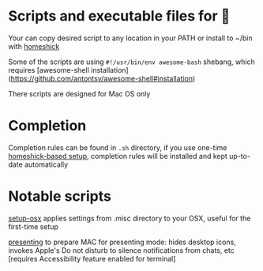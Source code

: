# Scripts and executable files for 

Your can copy desired script to any location in your PATH
or install to ~/bin with [homeshick](https://github.com/antontsv/homeshick)

Some of the scripts are using `#!/usr/bin/env awesome-bash` shebang,
which requires [awesome-shell installation] (https://github.com/antontsv/awesome-shell#installation)

There scripts are designed for Mac OS only

# Completion

Completion rules can be found in `.sh` directory,
if you use one-time [homeshick-based setup](https://git.io/all.files),
completion rules will be installed and kept up-to-date automatically

# Notable scripts

[setup-osx](https://github.com/antontsv/apple.bin/blob/master/bin/setup-osx) applies settings from .misc directory to your OSX,
useful for the first-time setup 

[presenting](https://github.com/antontsv/apple.bin/blob/master/bin/presenting) to prepare MAC for presenting mode:
hides desktop icons, invokes Apple's Do not disturb to silence notifications
from chats, etc  [requires Accessibility feature enabled for terminal]
